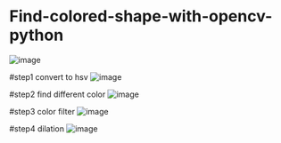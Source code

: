 # Find-colored-shape-with-opencv-python

![image](https://user-images.githubusercontent.com/33387838/57179400-41324f80-6e86-11e9-8b6d-8d3612de30f2.png)

#step1 convert to hsv
![image](https://user-images.githubusercontent.com/33387838/57179433-9a9a7e80-6e86-11e9-9df4-3aebfbf425ed.png)

#step2 find different color
![image](https://user-images.githubusercontent.com/33387838/57179467-f9f88e80-6e86-11e9-8266-b7d76e22bd6e.png)

#step3 color filter
![image](https://user-images.githubusercontent.com/33387838/57179440-b00fa880-6e86-11e9-9aae-548190850043.png)

#step4 dilation
![image](https://user-images.githubusercontent.com/33387838/57179453-d2092b00-6e86-11e9-9fc9-4873cf45f2a7.png)
